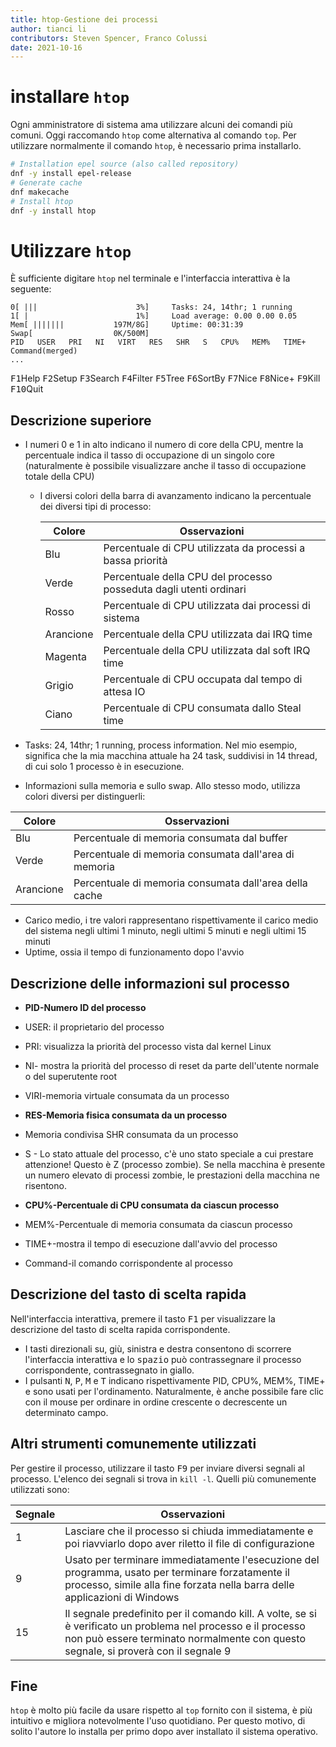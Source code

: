 ```yaml
---
title: htop-Gestione dei processi
author: tianci li
contributors: Steven Spencer, Franco Colussi
date: 2021-10-16
---
```


# installare `htop`
Ogni amministratore di sistema ama utilizzare alcuni dei comandi più comuni. Oggi raccomando `htop` come alternativa al comando `top`. Per utilizzare normalmente il comando `htop`, è necessario prima installarlo.

``` bash
# Installation epel source (also called repository)
dnf -y install epel-release
# Generate cache
dnf makecache
# Install htop
dnf -y install htop
```

# Utilizzare `htop`
È sufficiente digitare `htop` nel terminale e l'interfaccia interattiva è la seguente:

```
0[ |||                      3%]     Tasks: 24, 14thr; 1 running
1[ |                        1%]     Load average: 0.00 0.00 0.05
Mem[ |||||||           197M/8G]     Uptime: 00:31:39
Swap[                  0K/500M]
PID   USER   PRI   NI   VIRT   RES   SHR   S   CPU%   MEM%   TIME+   Command(merged)
...
```

<kbd>F1</kbd>Help   <kbd>F2</kbd>Setup  <kbd>F3</kbd>Search <kbd>F4</kbd>Filter <kbd>F5</kbd>Tree   <kbd>F6</kbd>SortBy <kbd>F7</kbd>Nice   <kbd>F8</kbd>Nice+  <kbd>F9</kbd>Kill   <kbd>F10</kbd>Quit

## Descrizione superiore

* I numeri 0 e 1 in alto indicano il numero di core della CPU, mentre la percentuale indica il tasso di occupazione di un singolo core (naturalmente è possibile visualizzare anche il tasso di occupazione totale della CPU)
    * I diversi colori della barra di avanzamento indicano la percentuale dei diversi tipi di processo:

        | Colore    | Osservazioni                                                       |
        | --------- | ------------------------------------------------------------------ |
        | Blu       | Percentuale di CPU utilizzata da processi a bassa priorità         |
        | Verde     | Percentuale della CPU del processo posseduta dagli utenti ordinari |
        | Rosso     | Percentuale di CPU utilizzata dai processi di sistema              |
        | Arancione | Percentuale della CPU utilizzata dai IRQ time                      |
        | Magenta   | Percentuale della CPU utilizzata dal soft IRQ time                 |
        | Grigio    | Percentuale di CPU occupata dal tempo di attesa IO                 |
        | Ciano     | Percentuale di CPU consumata dallo Steal time                      |

* Tasks: 24, 14thr; 1 running, process information. Nel mio esempio, significa che la mia macchina attuale ha 24 task, suddivisi in 14 thread, di cui solo 1 processo è in esecuzione.
* Informazioni sulla memoria e sullo swap. Allo stesso modo, utilizza colori diversi per distinguerli:

 | Colore    | Osservazioni                                           |
 | --------- | ------------------------------------------------------ |
 | Blu       | Percentuale di memoria consumata dal buffer            |
 | Verde     | Percentuale di memoria consumata dall'area di memoria  |
 | Arancione | Percentuale di memoria consumata dall'area della cache |

* Carico medio, i tre valori rappresentano rispettivamente il carico medio del sistema negli ultimi 1 minuto, negli ultimi 5 minuti e negli ultimi 15 minuti
* Uptime, ossia il tempo di funzionamento dopo l'avvio

## Descrizione delle informazioni sul processo

* **PID-Numero ID del processo**

* USER: il proprietario del processo
* PRI: visualizza la priorità del processo vista dal kernel Linux
* NI- mostra la priorità del processo di reset da parte dell'utente normale o del superutente root
* VIRI-memoria virtuale consumata da un processo

* **RES-Memoria fisica consumata da un processo**

* Memoria condivisa SHR consumata da un processo
* S - Lo stato attuale del processo, c'è uno stato speciale a cui prestare attenzione! Questo è Z (processo zombie). Se nella macchina è presente un numero elevato di processi zombie, le prestazioni della macchina ne risentono.

* **CPU%-Percentuale di CPU consumata da ciascun processo**

* MEM%-Percentuale di memoria consumata da ciascun processo
* TIME+-mostra il tempo di esecuzione dall'avvio del processo
* Command-il comando corrispondente al processo

## Descrizione del tasto di scelta rapida
Nell'interfaccia interattiva, premere il tasto <kbd>F1</kbd> per visualizzare la descrizione del tasto di scelta rapida corrispondente.

* I tasti direzionali su, giù, sinistra e destra consentono di scorrere l'interfaccia interattiva e lo <kbd>spazio</kbd> può contrassegnare il processo corrispondente, contrassegnato in giallo.
* I pulsanti <kbd>N</kbd>, <kbd>P</kbd>, <kbd>M</kbd> e <kbd>T</kbd> indicano rispettivamente PID, CPU%, MEM%, TIME+ e sono usati per l'ordinamento. Naturalmente, è anche possibile fare clic con il mouse per ordinare in ordine crescente o decrescente un determinato campo.

## Altri strumenti comunemente utilizzati
Per gestire il processo, utilizzare il tasto <kbd>F9</kbd> per inviare diversi segnali al processo. L'elenco dei segnali si trova in `kill -l`. Quelli più comunemente utilizzati sono:

| Segnale | Osservazioni                                                                                                                                                                                        |
| ------- | --------------------------------------------------------------------------------------------------------------------------------------------------------------------------------------------------- |
| 1       | Lasciare che il processo si chiuda immediatamente e poi riavviarlo dopo aver riletto il file di configurazione                                                                                      |
| 9       | Usato per terminare immediatamente l'esecuzione del programma, usato per terminare forzatamente il processo, simile alla fine forzata nella barra delle applicazioni di Windows                     |
| 15      | Il segnale predefinito per il comando kill. A volte, se si è verificato un problema nel processo e il processo non può essere terminato normalmente con questo segnale, si proverà con il segnale 9 |

## Fine
`htop` è molto più facile da usare rispetto al `top` fornito con il sistema, è più intuitivo e migliora notevolmente l'uso quotidiano. Per questo motivo, di solito l'autore lo installa per primo dopo aver installato il sistema operativo.

